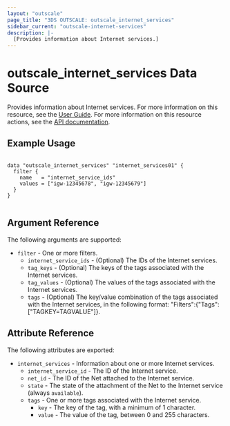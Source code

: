 ```yaml
---
layout: "outscale"
page_title: "3DS OUTSCALE: outscale_internet_services"
sidebar_current: "outscale-internet-services"
description: |-
  [Provides information about Internet services.]
---
```


# outscale_internet_services Data Source

Provides information about Internet services.
For more information on this resource, see the [User Guide](https://wiki.outscale.net/display/EN/About+Internet+Gateways).
For more information on this resource actions, see the [API documentation](https://docs.outscale.com/api#3ds-outscale-api-internetservice).

## Example Usage

```hcl

data "outscale_internet_services" "internet_services01" {
  filter {
    name   = "internet_service_ids"
    values = ["igw-12345678", "igw-12345679"]
  }
}


```

## Argument Reference

The following arguments are supported:

* `filter` - One or more filters.
  * `internet_service_ids` - (Optional) The IDs of the Internet services.
  * `tag_keys` - (Optional) The keys of the tags associated with the Internet services.
  * `tag_values` - (Optional) The values of the tags associated with the Internet services.
  * `tags` - (Optional) The key/value combination of the tags associated with the Internet services, in the following format: "Filters":{"Tags":["TAGKEY=TAGVALUE"]}.

## Attribute Reference

The following attributes are exported:

* `internet_services` - Information about one or more Internet services.
  * `internet_service_id` - The ID of the Internet service.
  * `net_id` - The ID of the Net attached to the Internet service.
  * `state` - The state of the attachment of the Net to the Internet service (always `available`).
  * `tags` - One or more tags associated with the Internet service.
      * `key` - The key of the tag, with a minimum of 1 character.
      * `value` - The value of the tag, between 0 and 255 characters.
